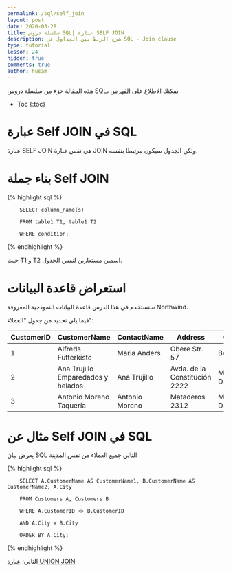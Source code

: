 ```yaml
---
permalink: /sql/self_join
layout: post
date: 2020-03-28
title: سلسلة دروس SQL| عبارة SELF JOIN
description: شرح الربط بين الجداول في SQL - Join clause
type: tutorial
lesson: 24
hidden: true
comments: true
author: husam
---
```


هذه المقالة جزء من سلسلة دروس SQL، يمكنك الاطلاع على [الفهرس](intro)

* Toc
{:toc}

# عبارة Self JOIN في SQL

عبارة SELF JOIN هي نفس عبارة JOIN  ولكن الجدول سيكون مرتبطا بنفسه.

# بناء جملة Self JOIN

{% highlight sql %}

        SELECT column_name(s)

        FROM table1 T1, table1 T2

        WHERE condition;

{% endhighlight %}

حيث T1 و T2 اسمين مستعارين لنفس الجدول.

# استعراض قاعدة البيانات

سنستخدم في هذا الدرس قاعدة البيانات النموذجية المعروفة Northwind.

فيما يلي تحديد من جدول "العملاء":

| CustomerID 	| CustomerName |	ContactName |	Address |	City |	PostalCode |	Country |
| ------------ | ------------ | ---------------| ------------ | ----- | -------- | ----------- |
| 1 | Alfreds Futterkiste 	| Maria Anders |	Obere Str. 57 |	Berlin |	12209 |	Germany |
| 2 |	Ana Trujillo Emparedados y helados |	Ana Trujillo |	Avda. de la Constitución 2222 |	México D.F. |	05021 |	Mexico |
|3 |	Antonio Moreno Taquería |	Antonio Moreno |	Mataderos 2312 |	México D.F. |	05023 |	Mexico |


# مثال عن Self JOIN في SQL

يعرض بيان SQL التالي جميع العملاء من نفس المدينة


{% highlight sql %}


        SELECT A.CustomerName AS CustomerName1, B.CustomerName AS CustomerName2, A.City

        FROM Customers A, Customers B

        WHERE A.CustomerID <> B.CustomerID

        AND A.City = B.City

        ORDER BY A.City;

{% endhighlight %}

التالي: [عبارة UNION JOIN ](union)

